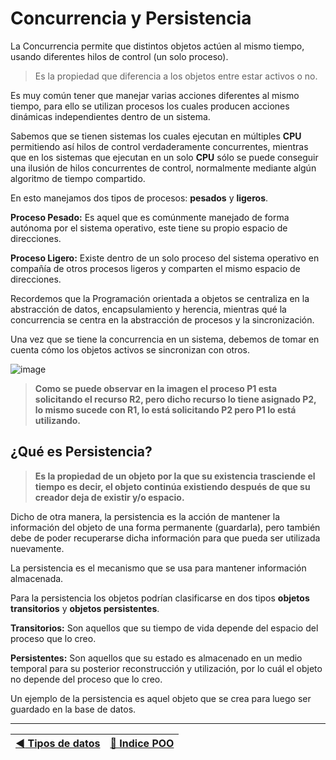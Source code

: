 # Concurrencia y Persistencia

La Concurrencia permite que distintos objetos actúen al mismo tiempo, usando diferentes hilos de control (un solo proceso).

>Es la propiedad que diferencia a los objetos entre estar activos o no.

Es muy común tener que manejar varias acciones diferentes al mismo tiempo, para ello se utilizan procesos los cuales producen acciones dinámicas independientes dentro de un sistema.

Sabemos que se tienen sistemas los cuales ejecutan en múltiples **CPU** permitiendo así hilos de control verdaderamente concurrentes, mientras que en los sistemas que ejecutan en un solo **CPU** sólo se puede conseguir una ilusión de hilos concurrentes de control, normalmente mediante algún algoritmo de tiempo compartido.

En esto manejamos dos tipos de procesos: **pesados** y **ligeros**.

**Proceso Pesado:** Es aquel que es comúnmente manejado de forma autónoma por el sistema operativo, este tiene su propio espacio de direcciones.

**Proceso Ligero:** Existe dentro de un solo proceso del sistema operativo en compañía de otros procesos ligeros y comparten el mismo espacio de direcciones.

Recordemos que la Programación orientada a objetos se centraliza en la abstracción de datos, encapsulamiento y herencia, mientras qué la concurrencia se centra en la abstracción de procesos y la sincronización.

Una vez que se tiene la concurrencia en un sistema, debemos de tomar en cuenta cómo los objetos activos se sincronizan con otros.

![image](https://raw.githubusercontent.com/wlizama/MDManual/master/assets/images/ejemplo-interbloqueo.png "Ejemplo interbloqueo de Procesos")

>**Como se puede observar en la imagen el proceso P1 esta solicitando el recurso R2, pero dicho recurso lo tiene asignado P2, lo mismo sucede con R1, lo está solicitando P2 pero P1 lo está utilizando.**

## ¿Qué es Persistencia?

>**Es la propiedad de un objeto por la que su existencia trasciende el tiempo es decir, el objeto continúa existiendo después de que su creador deja de existir y/o espacio.**

Dicho de otra manera, la persistencia es la acción de mantener la información del objeto de una forma permanente (guardarla), pero también debe de poder recuperarse dicha información para que pueda ser utilizada nuevamente.

La persistencia es el mecanismo que se usa para mantener información almacenada.

Para la persistencia los objetos podrían clasificarse en dos tipos **objetos transitorios** y **objetos persistentes**.

**Transitorios:** Son aquellos que su tiempo de vida depende del espacio del proceso que lo creo.

**Persistentes:** Son aquellos que su estado es almacenado en un medio temporal para su posterior reconstrucción y utilización, por lo cuál el objeto no depende del proceso que lo creo.

Un ejemplo de la persistencia es aquel objeto que se crea para luego ser guardado en la base de datos.

---

[:arrow_backward: Tipos de datos](https://github.com/wlizama/MDManual/blob/master/content/POO/6-Tipos-de-datos.md) | [:book: Indice POO](https://github.com/wlizama/MDManual/tree/master/content/POO)
--- | ---
